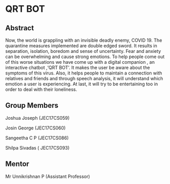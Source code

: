 # QRT BOT

## Abstract

Now, the world is grappling with an invisible deadly enemy, COVID 19. The quarantine measures implemented  are  double edged sword. 
It results in separation, isolation, boredom and sense of uncertainty. Fear and anxiety can be overwhelming and cause strong emotions.
To help people come out of this worse situations we have come up with a digital companion , an interactive chatbot ,‘QRT BOT’. 
It makes the user be aware about the symptoms of this virus. Also, it helps people to  maintain a connection with relatives and friends and through speech analysis, it will understand which emotion a user is experiencing.
At last, it will try to be entertaining too in order to deal with their loneliness.

## Group Members 
Joshua Joseph (JEC17CS059)

Josin George (JEC17CS060)

Sangeetha C P (JEC17CS086)

Shilpa Sivadas ( JEC17CS093)

## Mentor
Mr Unnikrishnan P  (Assistant Professor)
